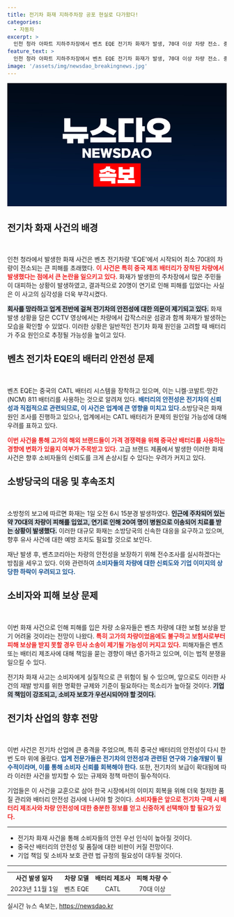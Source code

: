 ```yaml
---
title: 전기차 화재 지하주차장 공포 현실로 다가왔다!
categories:
  - 자동차
excerpt: >
  인천 청라 아파트 지하주차장에서 벤츠 EQE 전기차 화재가 발생, 70대 이상 차량 전소. 중국산 배터리가 탑재된 이 차량에 대한 불안감이 급증하며, 소비자와 업계의 반응이 주목받고 있다.
feature_text: >
  인천 청라 아파트 지하주차장에서 벤츠 EQE 전기차 화재가 발생, 70대 이상 차량 전소. 중국산 배터리가 탑재된 이 차량에 대한 불안감이 급증하며, 소비자와 업계의 반응이 주목받고 있다.
image: '/assets/img/newsdao_breakingnews.jpg'
---
```


<p><img src="/assets/img/newsdao_breakingnews.jpg" alt="implanttips 속보" /></p>

<h2 data-ke-size="size26">전기차 화재 사건의 배경</h2>

<p data-ke-size="size16">&nbsp;</p>

<p>인천 청라에서 발생한 화재 사건은 벤츠 전기차량 'EQE'에서 시작되어 최소 70대의 차량이 전소되는 큰 피해를 초래했다. <b><span style="color: #ee2323;">이 사건은 특히 중국 제조 배터리가 장착된 차량에서 발생했다는 점에서 큰 논란을 일으키고 있다.</span></b> 화재가 발생한의 주차장에서 많은 주민들이 대피하는 상황이 발생하였고, 결과적으로 20명이 연기로 인해 피해를 입었다는 사실은 이 사고의 심각성을 더욱 부각시켰다. </p>

<p><b><span style="background-color: #21538527;">회사를 망라하고 업계 전반에 걸쳐 전기차의 안전성에 대한 의문이 제기되고 있다.</span></b> 화재 발생 상황을 담은 CCTV 영상에서는 차량에서 갑작스러운 섬광과 함께 화재가 발생하는 모습을 확인할 수 있었다. 이러한 상황은 일반적인 전기차 화재 원인을 고려할 때 배터리가 주요 원인으로 추정될 가능성을 높이고 있다. </p>

<h2 data-ke-size="size26">벤츠 전기차 EQE의 배터리 안전성 문제</h2>

<p data-ke-size="size16">&nbsp;</p>

<p>벤츠 EQE는 중국의 CATL 배터리 시스템을 장착하고 있으며, 이는 니켈·코발트·망간(NCM) 811 배터리를 사용하는 것으로 알려져 있다. <b><span style="color: #1a5490;">배터리의 안전성은 전기차의 신뢰성과 직접적으로 관련되므로, 이 사건은 업계에 큰 영향을 미치고 있다.</span></b>소방당국은 화재 원인 조사를 진행하고 있으나, 업계에서는 CATL 배터리가 문제의 원인일 가능성에 대해 우려를 표하고 있다.</p>

<p><b><span style="color: #ee2323;">이번 사건을 통해 고가의 해외 브랜드들이 가격 경쟁력을 위해 중국산 배터리를 사용하는 경향에 변화가 있을지 여부가 주목받고 있다.</span></b> 고급 브랜드 제품에서 발생한 이러한 화재 사건은 향후 소비자들의 신뢰도를 크게 손상시킬 수 있다는 우려가 커지고 있다.</p>

<h2 data-ke-size="size26">소방당국의 대응 및 후속조치</h2>

<p data-ke-size="size16">&nbsp;</p>

<p>소방청의 보고에 따르면 화재는 1일 오전 6시 15분경 발생하였다. <b><span style="background-color: #21538527;">인근에 주차되어 있는 약 70대의 차량이 피해를 입었고, 연기로 인해 20여 명이 병원으로 이송되어 치료를 받는 상황이 발생했다.</span></b> 이러한 대규모 화재는 소방당국의 신속한 대응을 요구하고 있으며, 향후 유사 사건에 대한 예방 조치도 필요할 것으로 보인다. </p>

<p>재난 발생 후, 벤츠코리아는 차량의 안전성을 보장하기 위해 전수조사를 실시하겠다는 방침을 세우고 있다. 이와 관련하여 <b><span style="color: #1a5490;">소비자들의 차량에 대한 신뢰도와 기업 이미지의 상당한 하락이 우려되고 있다.</span></b></p>

<h2 data-ke-size="size26">소비자와 피해 보상 문제</h2>

<p data-ke-size="size16">&nbsp;</p>

<p>이번 화재 사건으로 인해 피해를 입은 차량 소유자들은 벤츠 차량에 대한 보험 보상을 받기 어려울 것이라는 전망이 나왔다. <b><span style="color: #ee2323;">특히 고가의 차량이었음에도 불구하고 보험사로부터 피해 보상을 받지 못할 경우 민사 소송이 제기될 가능성이 커지고 있다.</span></b> 피해자들은 벤츠 또는 배터리 제조사에 대해 책임을 묻는 경향이 매년 증가하고 있으며, 이는 법적 분쟁을 일으킬 수 있다.</p>

<p>전기차 화재 사고는 소비자에게 실질적으로 큰 위험이 될 수 있으며, 앞으로도 이러한 사건의 재발 방지를 위한 명확한 규제와 기준이 필요하다는 목소리가 높아질 것이다. <b><span style="background-color: #21538527;">기업의 책임이 강조되고, 소비자 보호가 우선시되어야 할 것이다.</span></b></p>

<h2 data-ke-size="size26">전기차 산업의 향후 전망</h2>

<p data-ke-size="size16">&nbsp;</p>

<p>이번 사건은 전기차 산업에 큰 충격을 주었으며, 특히 중국산 배터리의 안전성이 다시 한 번 도마 위에 올랐다. <b><span style="color: #1a5490;">업계 전문가들은 전기차의 안전성과 관련된 연구와 기술개발이 필수적이라며, 이를 통해 소비자 신뢰를 회복해야 한다.</span></b> 또한, 전기차의 보급이 확대됨에 따라 이러한 사건을 방지할 수 있는 규제와 정책 마련이 필수적이다.</p>

<p>기업들은 이 사건을 교훈으로 삼아 한국 시장에서의 이미지 회복을 위해 더욱 철저한 품질 관리와 배터리 안전성 검사에 나서야 할 것이다. <b><span style="color: #ee2323;">소비자들은 앞으로 전기차 구매 시 배터리 제조사와 차량 안전성에 대한 충분한 정보를 얻고 신중하게 선택해야 할 필요가 있다.</span></b> </p>

<hr />

<ul>
    <li>전기차 화재 사건을 통해 소비자들의 안전 우선 인식이 높아질 것이다.</li>
    <li>중국산 배터리의 안전성 및 품질에 대한 비판이 커질 전망이다.</li>
    <li>기업 책임 및 소비자 보호 관련 법 규정의 필요성이 대두될 것이다.</li>
</ul>

<hr />

<table style="width:100%; border-collapse:collapse;">
  <tr>
    <td style="text-align: center; height: 17px;"><b>사건 발생 일자</b></td>
    <td style="text-align: center; height: 17px;"><b>차량 모델</b></td>
    <td style="text-align: center; height: 17px;"><b>배터리 제조사</b></td>
    <td style="text-align: center; height: 17px;"><b>피해 차량 수</b></td>
  </tr>
  <tr>
    <td style="text-align: center; height: 17px;">2023년 11월 1일</td>
    <td style="text-align: center; height: 17px;">벤츠 EQE</td>
    <td style="text-align: center; height: 17px;">CATL</td>
    <td style="text-align: center; height: 17px;">70대 이상</td>
  </tr>
</table>
실시간 뉴스 속보는, <a href="https://newsdao.kr" rel="dofollow">https://newsdao.kr</a>


